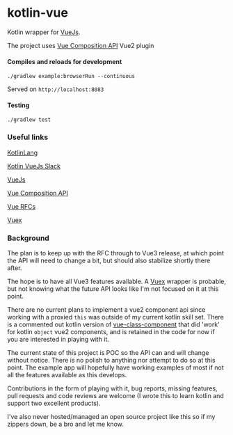 # kotlin-vue

Kotlin wrapper for [VueJs](https://vuejs.org/).

The project uses [Vue Composition API](https://vue-composition-api-rfc.netlify.com/) Vue2 plugin

#### Compiles and reloads for development

```shell script
./gradlew example:browserRun --continuous
```

Served on `http://localhost:8083`

#### Testing

```shell script
./gradlew test
```

### Useful links

[KotlinLang](https://kotlinlang.org/docs/reference/)

[Kotlin VueJs Slack](https://kotlinlang.slack.com/messages/C8CQT4F47)

[VueJs](https://vuejs.org/)

[Vue Composition API](https://vue-composition-api-rfc.netlify.com/)

[Vue RFCs](https://github.com/vuejs/rfcs/tree/master/active-rfcs)

[Vuex](https://vuex.vuejs.org/)


### Background

The plan is to keep up with the RFC through to Vue3 release, at which point the API will need to change a bit, but should also
stabilize shortly there after.

The hope is to have all Vue3 features available.  A [Vuex](https://vuex.vuejs.org/) wrapper is probable, but not knowing
what the future API looks like I'm not focused on it at this point.

There are no current plans to implement a vue2 component api since working with a proxied `this` was outside of my current 
kotlin skill set.  There is a commented out kotlin version of [vue-class-component](https://github.com/vuejs/vue-class-component) 
that did 'work' for kotlin `object` vue2 components, and is retained in the code for now if you are interested in playing
 with it. 

The current state of this project is POC so the API can and will change without notice.  There is no polish to anything 
nor attempt to do so at this point.  The example app will hopefully have working examples of most if not all the features 
available as this develops.

Contributions in the form of playing with it, bug reports, missing features, pull requests and code reviews are welcome 
(I wrote this to learn kotlin and support two excellent products).

I've also never hosted/managed an open source project like this so if my zippers down, be a bro and let me know.